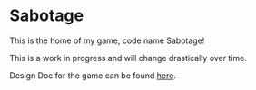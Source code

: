 Sabotage
========

This is the home of my game, code name Sabotage! 

This is a work in progress and will change drastically over time.

Design Doc for the game can be found [here](https://docs.google.com/document/d/1kJwTDrMJd7RBu_LVUpf4yQXAMyhX9gxWliWOBh4mIis/edit).
